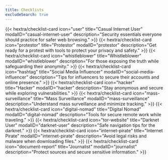 ```yaml
---
title: Checklists
excludeSearch: true
---
```

<div class="checklist-grid">
    {{< hextra/checklist-card icon="user" title="Casual Internet User" modalID="casual-internet-user" description="Security essentials everyone should practice for safer web browsing." >}}
    {{< hextra/checklist-card icon="protestor" title="Protestor" modalID="protestor" description="Get ready for a protest with tools to protect your privacy and safety." >}}
    {{< hextra/checklist-card icon="whistleblower" title="Whistleblower" modalID="whistleblower" description="For those exposing the truth while safeguarding their anonymity." >}}
    {{< hextra/checklist-card icon="hashtag" title="Social Media Influencer" modalID="social-media-influencer" description="Tips for influencers to secure their accounts and online presence." >}}
    {{< hextra/checklist-card icon="hacker" title="Hacker" modalID="hacker" description="Stay anonymous and secure while exploring vulnerabilities." >}}
    {{< hextra/checklist-card icon="mass-surveillance" title="Mass Surveillance" modalID="mass-surveillance" description="Understand mass surveillance and minimize tracking." >}}
    {{< hextra/checklist-card icon="digital-nomad" title="Digital Nomad" modalID="digital-nomad" description="Tools for secure remote work while traveling." >}}
    {{< hextra/checklist-card icon="tor-website" title="Darknet User" modalID="darknet-user" description="Safe navigation tips for the darknet." >}}
    {{< hextra/checklist-card icon="internet-pirate" title="Internet Pirate" modalID="internet-pirate" description="Avoid legal risks and malware when downloading files." >}}
    {{< hextra/checklist-card icon="document-report" title="Journalist" modalID="journalist" description="Protect sources and secure sensitive information." >}}
</div>